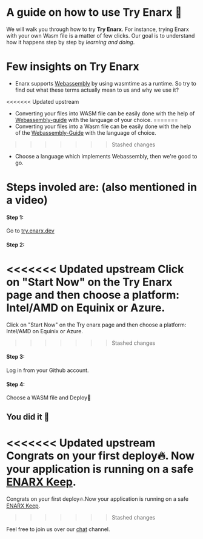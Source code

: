 # A guide on how to use Try Enarx 🎯

We will walk you through how to try **Try Enarx**. For instance, trying Enarx with your own Wasm file is a matter of few clicks. Our goal is to understand how it happens step by step by *learning and doing*.

# Few insights on Try Enarx
* Enarx supports [Webassembly](https://webassembly.org/) by using wasmtime as a runtime. So try to find out what these terms actually mean to us and why we use it?

<<<<<<< Updated upstream
* Converting your files into WASM file can be easily done with the help of [Webassembly-guide](https://enarx.dev/docs/WebAssembly/Introduction) with the language of your choice.
=======
* Converting your files into a Wasm file can be easily done with the help of the [Webassembly-Guide](https://enarx.dev/docs/WebAssembly/Introduction) with the language of choice.

>>>>>>> Stashed changes
* Choose a language which implements Webassembly, then we're good to go.

# Steps involed are: (also mentioned in a video)

#### Step 1:  
Go to [try.enarx.dev](https://try.enarx.dev/)

#### Step 2:  
<<<<<<< Updated upstream
Click on "Start Now" on the Try Enarx page and then choose a platform: Intel/AMD on Equinix or Azure.
=======
Click on "Start Now" on the Try enarx page and then choose a platform: Intel/AMD on Equinix or Azure.
>>>>>>> Stashed changes

#### Step 3:  
Log in from your Github account.

#### Step 4: 
Choose a WASM file and Deploy🚀


## You did it 👏

<<<<<<< Updated upstream
Congrats on your first deploy🔥. Now your application is running on a safe [ENARX Keep](https://enarx.dev/docs/Start/Introduction). 
=======
Congrats on your first deploy🔥.Now your application is running on a safe [ENARX Keep](https://enarx.dev/docs/Start/Introduction). 
>>>>>>> Stashed changes

Feel free to join us over our [chat](https://chat.enarx.dev/channel/mentorship) channel.






